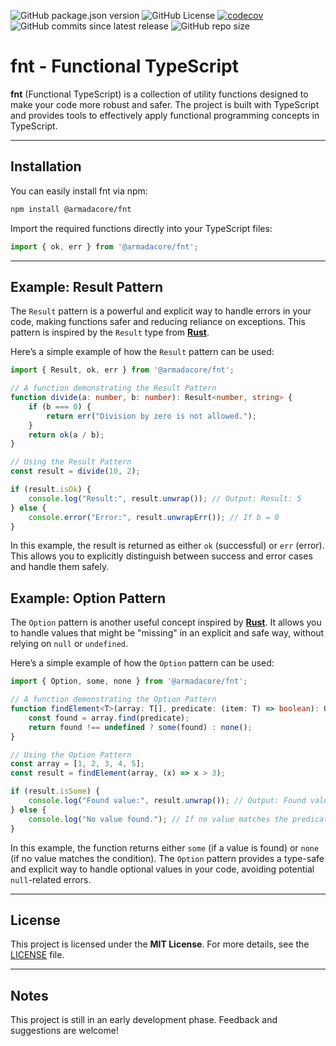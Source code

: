 ![GitHub package.json version](https://img.shields.io/github/package-json/v/armadacore/fnt)
![GitHub License](https://img.shields.io/github/license/armadacore/fnt)
[![codecov](https://codecov.io/gh/armadacore/fnt/graph/badge.svg?token=RKG5TLD6LJ)](https://codecov.io/gh/armadacore/fnt)
![GitHub commits since latest release](https://img.shields.io/github/commits-since/armadacore/fnt/latest)
![GitHub repo size](https://img.shields.io/github/repo-size/armadacore/fnt)


# fnt - Functional TypeScript

**fnt** (Functional TypeScript) is a collection of utility functions designed to make your code more robust and safer. The project is built with TypeScript and provides tools to effectively apply functional programming concepts in TypeScript.

---

## Installation

You can easily install fnt via npm:

```bash
npm install @armadacore/fnt
```

Import the required functions directly into your TypeScript files:

```typescript
import { ok, err } from '@armadacore/fnt';
```

---

## Example: Result Pattern

The `Result` pattern is a powerful and explicit way to handle errors in your code, making functions safer and reducing reliance on exceptions. This pattern is inspired by the `Result` type from **[Rust](https://doc.rust-lang.org/std/result/)**.

Here’s a simple example of how the `Result` pattern can be used:

```typescript
import { Result, ok, err } from '@armadacore/fnt';

// A function demonstrating the Result Pattern
function divide(a: number, b: number): Result<number, string> {
    if (b === 0) {
        return err("Division by zero is not allowed.");
    }
    return ok(a / b);
}

// Using the Result Pattern
const result = divide(10, 2);

if (result.isOk) {
    console.log("Result:", result.unwrap()); // Output: Result: 5
} else {
    console.error("Error:", result.unwrapErr()); // If b = 0
}
```

In this example, the result is returned as either `ok` (successful) or `err` (error). This allows you to explicitly distinguish between success and error cases and handle them safely.

## Example: Option Pattern

The `Option` pattern is another useful concept inspired by **[Rust](https://doc.rust-lang.org/std/option/)**. It allows you to handle values that might be "missing" in an explicit and safe way, without relying on `null` or `undefined`.

Here’s a simple example of how the `Option` pattern can be used:

```typescript
import { Option, some, none } from '@armadacore/fnt';

// A function demonstrating the Option Pattern
function findElement<T>(array: T[], predicate: (item: T) => boolean): Option<T> {
    const found = array.find(predicate);
    return found !== undefined ? some(found) : none();
}

// Using the Option Pattern
const array = [1, 2, 3, 4, 5];
const result = findElement(array, (x) => x > 3);

if (result.isSome) {
    console.log("Found value:", result.unwrap()); // Output: Found value: 4
} else {
    console.log("No value found."); // If no value matches the predicate
}
```

In this example, the function returns either `some` (if a value is found) or `none` (if no value matches the condition). The `Option` pattern provides a type-safe and explicit way to handle optional values in your code, avoiding potential `null`-related errors.

---

## License

This project is licensed under the **MIT License**. For more details, see the [LICENSE](./LICENSE) file.

---

## Notes

This project is still in an early development phase. Feedback and suggestions are welcome!